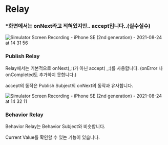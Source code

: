 # Relay

### *화면에서는 onNext라고 적혀있지만.. accept입니다..(실수실수)

![Simulator Screen Recording - iPhone SE (2nd generation) - 2021-08-24 at 14 31 56](https://user-images.githubusercontent.com/40102795/130561272-4313f871-5f36-4e12-88ea-72223a7fbf6e.gif)

### Publish Relay

Relay에서는 기본적으로 onNext(_:)가 아닌 accept( _:)를 사용합니다. (onError 나 onCompleted도 추가하지 못합니다.)

accept의 동작은 Publish Subject의 onNext의 동작과 유사합니다.



![Simulator Screen Recording - iPhone SE (2nd generation) - 2021-08-24 at 14 32 11](https://user-images.githubusercontent.com/40102795/130561278-45cbbec4-0f13-4b7d-b583-195e00d13b9b.gif)

### Behavior Relay

Behavior Relay는 Behavior Subject와 비슷합니다. 

Current Value를 확인할 수 있는 기능이 있습니다.